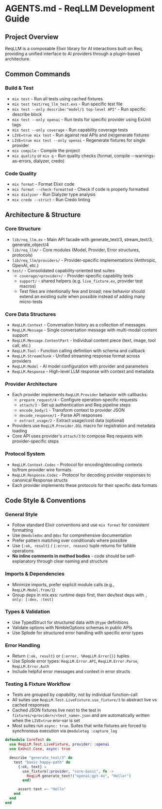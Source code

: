 # AGENTS.md - ReqLLM Development Guide

## Project Overview
ReqLLM is a composable Elixir library for AI interactions built on Req, providing a unified interface to AI providers through a plugin-based architecture.

## Common Commands

### Build & Test
- `mix test` - Run all tests using cached fixtures
- `mix test test/req_llm_test.exs` - Run specific test file
- `mix test --only describe:"model/1 top-level API"` - Run specific describe block
- `mix test --only openai` - Run tests for specific provider using ExUnit tags
- `mix test --only coverage` - Run capability coverage tests
- `LIVE=true mix test` - Run against real APIs and (re)generate fixtures
- `LIVE=true mix test --only openai` - Regenerate fixtures for single provider
- `mix compile` - Compile the project
- `mix quality` or `mix q` - Run quality checks (format, compile --warnings-as-errors, dialyzer, credo)

### Code Quality
- `mix format` - Format Elixir code
- `mix format --check-formatted` - Check if code is properly formatted
- `mix dialyzer` - Run Dialyzer type analysis
- `mix credo --strict` - Run Credo linting

## Architecture & Structure

### Core Structure
- `lib/req_llm.ex` - Main API facade with generate_text/3, stream_text/3, generate_object/4
- `lib/req_llm/` - Core modules (Model, Provider, Error structures, protocols)
- `lib/req_llm/providers/` - Provider-specific implementations (Anthropic, OpenAI, etc.)
- `test/` - Consolidated capability-oriented test suites
  - `coverage/<provider>/` - Provider-specific capability tests  
  - `support/` - shared helpers (e.g. `live_fixture.ex`, provider test macros)
  - Test files are intentionally few and broad; new behavior should extend an existing suite when possible instead of adding many micro-tests

### Core Data Structures
- `ReqLLM.Context` - Conversation history as a collection of messages
- `ReqLLM.Message` - Single conversation message with multi-modal content support
- `ReqLLM.Message.ContentPart` - Individual content piece (text, image, tool call, etc.)
- `ReqLLM.Tool` - Function calling definition with schema and callback
- `ReqLLM.StreamChunk` - Unified streaming response format across providers
- `ReqLLM.Model` - AI model configuration with provider and parameters
- `ReqLLM.Response` - High-level LLM response with context and metadata

### Provider Architecture
- Each provider implements `ReqLLM.Provider` behavior with callbacks:
  - `prepare_request/4` - Configure operation-specific requests
  - `attach/3` - Set up authentication and Req pipeline steps
  - `encode_body/1` - Transform context to provider JSON
  - `decode_response/1` - Parse API responses
  - `extract_usage/2` - Extract usage/cost data (optional)
- Providers use `ReqLLM.Provider.DSL` macro for registration and metadata loading
- Core API uses provider's `attach/3` to compose Req requests with provider-specific steps

### Protocol System
- `ReqLLM.Context.Codec` - Protocol for encoding/decoding contexts to/from provider wire formats
- `ReqLLM.Response.Codec` - Protocol for decoding provider responses to canonical Response structs
- Each provider implements these protocols for their specific data formats

## Code Style & Conventions

### General Style
- Follow standard Elixir conventions and use `mix format` for consistent formatting
- Use `@moduledoc` and `@doc` for comprehensive documentation
- Prefer pattern matching over conditionals where possible
- Use `{:ok, result}` / `{:error, reason}` tuple returns for fallible operations
- **No inline comments in method bodies** - code should be self-explanatory through clear naming and structure

### Imports & Dependencies
- Minimize imports, prefer explicit module calls (e.g., `ReqLLM.Model.from/1`)
- Group deps in mix.exs: runtime deps first, then dev/test deps with `, only: [:dev, :test]`

### Types & Validation
- Use TypedStruct for structured data with `@type` definitions
- Validate options with NimbleOptions schemas in public APIs
- Use Splode for structured error handling with specific error types

### Error Handling
- Return `{:ok, result}` or `{:error, %ReqLLM.Error{}}` tuples
- Use Splode error types: `ReqLLM.Error.API`, `ReqLLM.Error.Parse`, `ReqLLM.Error.Auth`
- Include helpful error messages and context in error structs

### Testing & Fixture Workflow
- Tests are grouped by *capability*, not by individual function-call
- All suites use `ReqLLM.Test.LiveFixture.use_fixture/3` to abstract live vs cached responses
- Cached JSON fixtures live next to the test in `fixtures/<provider>/<test_name>.json` and are automatically written when the `LIVE=true` env-var is set
- Most suites run `async: true`. Suites that write fixtures are forced to synchronous execution via `@moduletag :capture_log`

```elixir
defmodule CoreTest do
  use ReqLLM.Test.LiveFixture, provider: :openai
  use ExUnit.Case, async: true

  describe "generate_text/3" do
    test "basic happy-path" do
      {:ok, text} =
        use_fixture(:provider, "core-basic", fn ->
          ReqLLM.generate_text!("openai:gpt-4o", "Hello!")
        end)

      assert text =~ "Hello"
    end
  end
end
```
